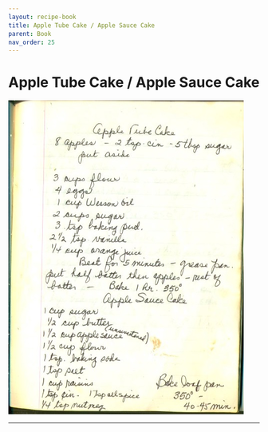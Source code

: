 ```yaml
---
layout: recipe-book
title: Apple Tube Cake / Apple Sauce Cake
parent: Book
nav_order: 25
---
```


# Apple Tube Cake / Apple Sauce Cake
![Apple Tube Cake / Apple Sauce Cake](/recipe-images/pages/page-25.jpg)

---
